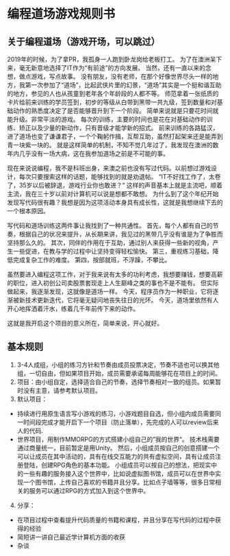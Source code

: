 # 编程道场游戏规则书

## 关于编程道场（游戏开场，可以跳过）
2019年的时候，为了拿PR，我孤身一人跑到卧龙岗给老板打工。
为了在澳洲呆下来，毫无新意地选择了IT作为“有前途”的方向发展。
当然，还有一直以来的念想，做点游戏，写点故事。
没有朋友，没有老师，在那个好像世界尽头一样的地方，我第一次参加了“道场”，比起武侠片里的幻景，“道场”其实是一个挺和谐互助的地方，参见的人也从孩童到老年各个年龄段的人都不等。
师范拿着一张纸质的卡片给前来训练的学员签到，初步的等级从白带到黑带一共九级，签到数量和对基础动作的熟悉度决定了是否能够晋升到下一个阶段。
简单来说就是只要花时间就能升级。非常平淡的游戏。
每次的训练，主要的时间也是花在对基础动作的训练、矫正以及少量的新动作，只有晋级才能学新的招式。
前来训练的各路猛汉，进了道场也变了谦谦君子，一个个鞠躬作揖，互帮互助，虽然打起架来还是能弄到青一块紫一块的。
就是这样简单的机制，不知不觉几年过了，我发现在澳洲的数年内几乎没有一场大病，这在我参加道场之前是不可能的事。

现在来说说编程，我不是科班出身，来澳之前也没有写过代码。以前想过游戏设计，每次只要搜索这样的话题，能够找到的就是劝退帖。
“IT不好找工作了，太卷了，35岁以后被辞退，游戏行业你也敢进？”
这样的声音基本上就是主流吧，顺着主流，我在三十岁以前对计算机可以说是想都不敢想。
为什么到了这个年纪开始发现写代码很有趣？我想是因为这项活动本身具有成长性，这就是我想继续下去的一个根本原因。

写代码和道场训练这两件事让我找到了一种共通性。
首先，每个人都有自己的节奏，根据自己的状况来提升，从长期来讲，我见过的黑带几乎没有谁是为了争胜而坚持那么久的。
其次，同伴的作用在于互助，通过别人来获得一些新的视角，产生一些促进，在教与学的过程中让坚持变得轻松愉快。
第三，重视练习基础，降低完成复杂工作的难度。
第四，按部就班，不浮躁，不攀比。

虽然要进入编程这项工作，对于我来说有太多的功利考虑，我想要赚钱，想要高薪的职位，进入初创公司卖股票套现走上人生巅峰之类的事也不是不能有。
但实际做起来，我逐渐发现，这就像是道场一样。
今天，程序员作为一种职业，它将逐渐被新技术更新迭代，它将毫无疑问地丧失往日的光环。
今天，道场里依然有人开心地挥洒着汗水，练着几千年前传下来的动作。

这就是我开启这个项目的意义所在，简单来说，开心就好。

## 基本规则
1. 3-4人成组，小组的练习方针和节奏由成员投票决定，节奏不适也可以换其他组，一切自由，但如果项目开始，成员需要承诺每周能够花在项目上的时间。
2. 项目：由小组自定，选择适合自己的节奏，选择节奏相对一致的组员。如果暂时没有主意，请参考默认项目。
3. 默认项目：
- 持续进行用原生语言写小游戏的练习，小游戏题目自选，但小组内成员需要同一时间段完成才能开启下一个项目（防止落单），先完成的人可以review后来人的代码.
- 世界项目，用制作MMORPG的方式搭建小组自己的”我的世界“。
技术栈需要通过商量统一，目前暂定是用Unity。
然后，小组成员按自己的创意搭建一个可以让成员在其中活动的，具有在线交互能力的共有虚拟空间，具有让成员注册登陆，创建RPG角色的基本功能。
小组成员可以按自己的想法，把现实中的一些有趣的服务接入这个世界中，比如说虚拟图书馆，成员可以在世界中实现一个图书馆，上传自己喜欢的书籍并且分享。比如点子墙等等，很多日常相关的服务可以通过RPG的方式加入到这个世界中。
4. 分享：
- 在项目过程中查看提升代码质量的书籍和课程，并且分享在写代码的过程中获得的经验
- 简短讲一讲自己最近学计算机方面的收获
- 杂谈

